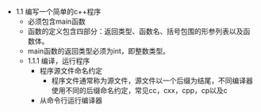 - 1.1 编写一个简单的c++程序
	- 必须包含main函数
	- 函数的定义包含四部分：返回类型、函数名、括号包围的形参列表以及函数体。
	- main函数的返回类型必须为int，即整数类型。
	- 1.1.1 编译，运行程序
		- 程序源文件命名约定
			- 程序文件通常称为源文件，源文件以一个后缀为结尾，不同编译器使用不同的后缀命名约定，常见cc，cxx，cpp，cp以及c
		- 从命令行运行编译器